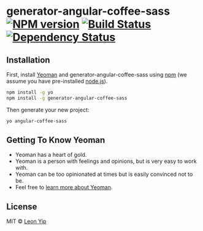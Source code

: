 # generator-angular-coffee-sass [![NPM version][npm-image]][npm-url] [![Build Status][travis-image]][travis-url] [![Dependency Status][daviddm-image]][daviddm-url]
> 

## Installation

First, install [Yeoman](http://yeoman.io) and generator-angular-coffee-sass using [npm](https://www.npmjs.com/) (we assume you have pre-installed [node.js](https://nodejs.org/)).

```bash
npm install -g yo
npm install -g generator-angular-coffee-sass
```

Then generate your new project:

```bash
yo angular-coffee-sass
```

## Getting To Know Yeoman

 * Yeoman has a heart of gold.
 * Yeoman is a person with feelings and opinions, but is very easy to work with.
 * Yeoman can be too opinionated at times but is easily convinced not to be.
 * Feel free to [learn more about Yeoman](http://yeoman.io/).

## License

MIT © [Leon Yip]()


[npm-image]: https://badge.fury.io/js/generator-angular-coffee-sass.svg
[npm-url]: https://npmjs.org/package/generator-angular-coffee-sass
[travis-image]: https://travis-ci.org/leonyipwh/generator-angular-coffee-sass.svg?branch=master
[travis-url]: https://travis-ci.org/leonyipwh/generator-angular-coffee-sass
[daviddm-image]: https://david-dm.org/leonyipwh/generator-angular-coffee-sass.svg?theme=shields.io
[daviddm-url]: https://david-dm.org/leonyipwh/generator-angular-coffee-sass
